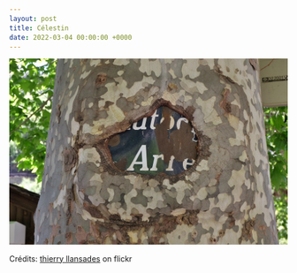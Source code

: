 ```yaml
---
layout: post
title: Célestin
date: 2022-03-04 00:00:00 +0000
---
```


![Célestin](/images/2022-03-04.jpg)

Crédits: [thierry llansades](https://www.flickr.com/people/llansades/) on flickr
